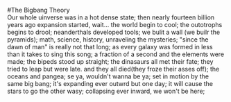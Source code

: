 #The Bigbang Theory    
Our whole uinverse was in a hot dense state;
then nearly fourteen billion years ago expansion started, wait...
the world begin to cool;
the outotrophs begins to drool;
neanderthals developed tools;
we bulit a wall (we builr the pyramids);
math, science, history, unraveling the mysteries;
"since the dawn of man" is really not that long;
as every galaxy was formed in less than it takes to sing this song;
a fraction of a second and the elements were made;
the bipeds stood up straight;
the dinasaurs all met their fate;
they tried to leap but were late.
and they all died(they froze their asses off);
the oceans and pangea;
se ya, wouldn't wanna be ya;
set in motion by the same big bang;
it's expanding ever outwrd but one day;
it will cause the stars to go the other wasy;
collapsing ever inward, we won't be here;

